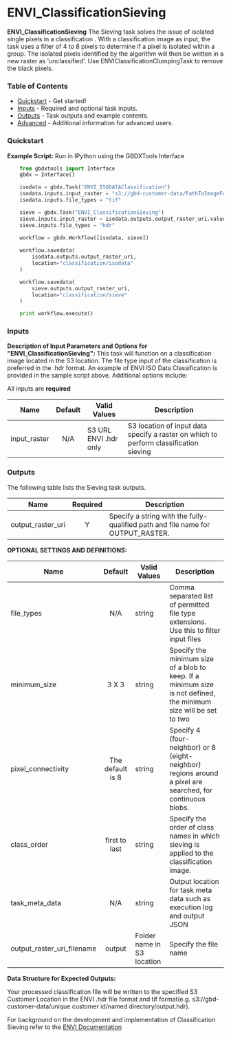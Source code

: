 # ENVI_ClassificationSieving

**ENVI_ClassificationSieving** The Sieving task solves the issue of isolated single pixels in a classification . With a classification image as input, the task uses a filter of 4 to 8 pixels to determine if a pixel is isolated within a group.  The isolated pixels identified by the algorithm will then be written in a new raster as 'unclassified'. Use ENVIClassificationClumpingTask to remove the black pixels.

### Table of Contents
 * [Quickstart](#quickstart) - Get started!
 * [Inputs](#inputs) - Required and optional task inputs.
 * [Outputs](#outputs) - Task outputs and example contents.
 * [Advanced](#advanced) - Additional information for advanced users.

 ### Quickstart 
**Example Script:** Run in IPython using the GBDXTools Interface

```python
    from gbdxtools import Interface
    gbdx = Interface()

    isodata = gbdx.Task("ENVI_ISODATAClassification")
    isodata.inputs.input_raster = "s3://gbd-customer-data/PathToImageFolder"
    isodata.inputs.file_types = "tif"

    sieve = gbdx.Task("ENVI_ClassificationSieving")
    sieve.inputs.input_raster = isodata.outputs.output_raster_uri.value
    sieve.inputs.file_types = "hdr"
	
    workflow = gbdx.Workflow([isodata, sieve])

    workflow.savedata(
        isodata.outputs.output_raster_uri,
        location="classification/isodata"
    )

    workflow.savedata(
        sieve.outputs.output_raster_uri,
        location="classification/sieve"
    )

    print workflow.execute()
```


### Inputs	
**Description of Input Parameters and Options for "ENVI_ClassificationSieving":**
This task will function on a classification image located in the S3 location.  The file type input of the classification is preferred in the .hdr format.  An example of ENVI ISO Data Classification is provided in the sample script above. Additional options include:

All inputs are **required**

Name                     |       Default         |        Valid Values             |   Description
-------------------------|:---------------------:|---------------------------------|-----------------
input_raster             |          N/A          | S3 URL   ENVI .hdr only         | S3 location of input data specify a raster on which to perform classification sieving 
	

### Outputs

The following table lists the Sieving task outputs.

Name                | Required |   Description
--------------------|:--------:|-----------------
output_raster_uri   |     Y    | Specify a string with the fully-qualified path and file name for OUTPUT_RASTER.
	

**OPTIONAL SETTINGS AND DEFINITIONS:**

Name                       |       Default         |        Valid Values             |   Description
---------------------------|:---------------------:|---------------------------------|-----------------
file_types                 |          N/A          | string                          | Comma separated list of permitted file type extensions. Use this to filter input files
minimum_size               |         3 X 3         | string                          | Specify the minimum size of a blob to keep. If a minimum size is not defined, the minimum size will be set to two
pixel_connectivity         |   The default is 8    | string                          | Specify 4 (four-neighbor) or 8 (eight-neighbor) regions around a pixel are searched, for continuous blobs. 
class_order                |     first to last     | string                          | Specify the order of class names in which sieving is applied to the classification image. 
task_meta_data             |          N/A          | string                          | Output location for task meta data such as execution log and output JSON
output_raster_uri_filename |         output         | Folder name in S3 location     | Specify the file name



**Data Structure for Expected Outputs:**

Your processed classification file will be written to the specified S3 Customer Location in the ENVI .hdr file format and tif format(e.g.  s3://gbd-customer-data/unique customer id/named directory/output.hdr).  


For background on the development and implementation of Classification Sieving refer to the [ENVI Documentation](https://www.harrisgeospatial.com/docs/sievingclasses.html)
